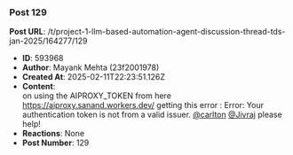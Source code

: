 ### Post 129
**Post URL**: /t/project-1-llm-based-automation-agent-discussion-thread-tds-jan-2025/164277/129
- **ID**: 593968
- **Author**: Mayank Mehta (23f2001978)
- **Created At**: 2025-02-11T22:23:51.126Z
- **Content**:  
  on using the AIPROXY_TOKEN from here <a href="https://aiproxy.sanand.workers.dev/" rel="noopener nofollow ugc">https://aiproxy.sanand.workers.dev/</a>
getting this error :
Error: Your authentication token is not from a valid issuer.
<a class="mention" href="/u/carlton">@carlton</a> <a class="mention" href="/u/jivraj">@Jivraj</a>  please help!
- **Reactions**: None
- **Post Number**: 129

